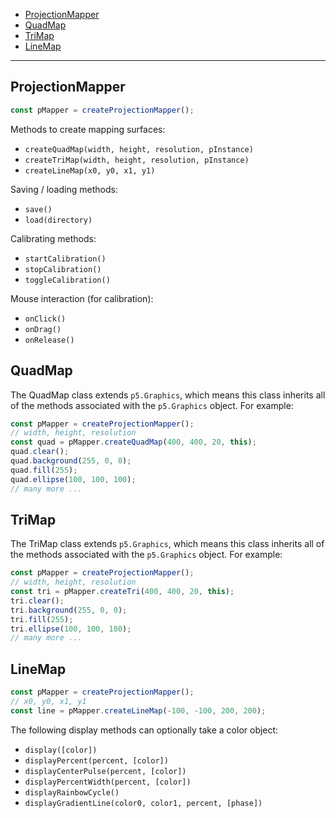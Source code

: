 
  - [ProjectionMapper](#projectionmapper)
  - [QuadMap](#quadmap)
  - [TriMap](#trimap)
  - [LineMap](#linemap)

---

## ProjectionMapper

```javascript
const pMapper = createProjectionMapper();
```
  
Methods to create mapping surfaces:
* `createQuadMap(width, height, resolution, pInstance)`
* `createTriMap(width, height, resolution, pInstance)`
* `createLineMap(x0, y0, x1, y1)`
  
Saving / loading methods:
* `save()`
* `load(directory)`
  
Calibrating methods:
* `startCalibration()`
* `stopCalibration()`
* `toggleCalibration()`
  
Mouse interaction (for calibration):
* `onClick()`
* `onDrag()`
* `onRelease()`



## QuadMap

The QuadMap class extends `p5.Graphics`, which means this class inherits all of the methods associated with the `p5.Graphics` object. For example:

```javascript
const pMapper = createProjectionMapper();
// width, height, resolution
const quad = pMapper.createQuadMap(400, 400, 20, this);
quad.clear();
quad.background(255, 0, 0);
quad.fill(255);
quad.ellipse(100, 100, 100);
// many more ...
```

## TriMap

The TriMap class extends `p5.Graphics`, which means this class inherits all of the methods associated with the `p5.Graphics` object. For example:

```javascript
const pMapper = createProjectionMapper();
// width, height, resolution
const tri = pMapper.createTri(400, 400, 20, this);
tri.clear();
tri.background(255, 0, 0);
tri.fill(255);
tri.ellipse(100, 100, 100);
// many more ...
```

## LineMap

```javascript
const pMapper = createProjectionMapper();
// x0, y0, x1, y1
const line = pMapper.createLineMap(-100, -100, 200, 200);
```

The following display methods can optionally take a color object:
* `display([color])`
* `displayPercent(percent, [color])`
* `displayCenterPulse(percent, [color])`
* `displayPercentWidth(percent, [color])`
* `displayRainbowCycle()`
* `displayGradientLine(color0, color1, percent, [phase])`
